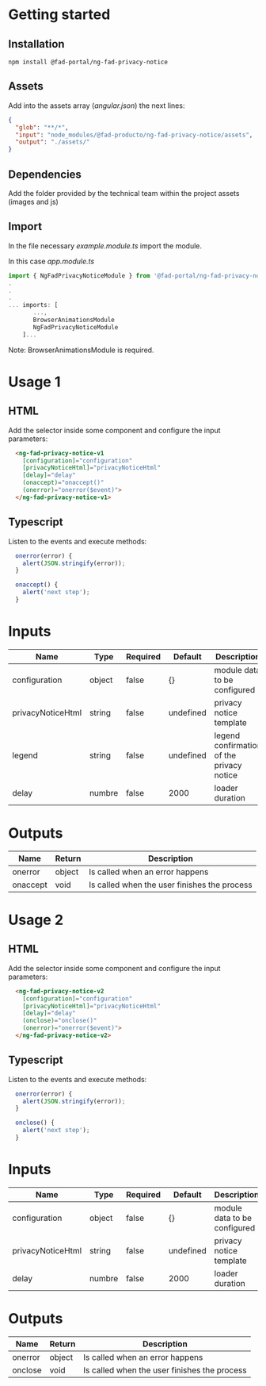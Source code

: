 # Getting started

## Installation

```
npm install @fad-portal/ng-fad-privacy-notice
```

## Assets
Add into the assets array (*angular.json*) the next lines:
``` json
{
  "glob": "**/*",
  "input": "node_modules/@fad-producto/ng-fad-privacy-notice/assets",
  "output": "./assets/"
}
```

## Dependencies

Add the folder provided by the technical team within the project assets (images and js)


## Import

In the file necessary *example.module.ts* import the module.

In this case  *app.module.ts*

``` ts
import { NgFadPrivacyNoticeModule } from '@fad-portal/ng-fad-privacy-notice';
.
.
.
... imports: [
       ...,
       BrowserAnimationsModule 
       NgFadPrivacyNoticeModule
    ]...
```

Note: BrowserAnimationsModule is required.

# Usage 1

## HTML


Add the selector inside some component and configure the input parameters:


``` html
  <ng-fad-privacy-notice-v1
    [configuration]="configuration"
    [privacyNoticeHtml]="privacyNoticeHtml"
    [delay]="delay"
    (onaccept)="onaccept()"
    (onerror)="onerror($event)">
  </ng-fad-privacy-notice-v1>
```

## Typescript 

Listen to the events and execute methods:

``` ts
  onerror(error) {
    alert(JSON.stringify(error));
  }

  onaccept() {
    alert('next step');
  }
```


# Inputs

| Name              | Type    |  Required  | Default      | Description                                |
| ----------------- | ------- | -----------| ------------ | ------------------------------------------ |
| configuration     | object  |  false     |  {}          |  module data to be configured              |
| privacyNoticeHtml | string  |  false     |  undefined   |  privacy notice template                   |
| legend            | string  |  false     |  undefined   |  legend confirmation of the privacy notice |
| delay             | numbre  |  false     |  2000        |  loader duration                           |


# Outputs

| Name              | Return  | Description                                                    |
| ----------------- | ------- | -------------------------------------------------------------- |
| onerror           | object  | Is called when an error happens                                |
| onaccept          | void    | Is called when the user finishes the process                   |



# Usage 2

## HTML


Add the selector inside some component and configure the input parameters:


``` html
  <ng-fad-privacy-notice-v2
    [configuration]="configuration"
    [privacyNoticeHtml]="privacyNoticeHtml"
    [delay]="delay"
    (onclose)="onclose()"
    (onerror)="onerror($event)">
  </ng-fad-privacy-notice-v2>
```

## Typescript 

Listen to the events and execute methods:

``` ts
  onerror(error) {
    alert(JSON.stringify(error));
  }

  onclose() {
    alert('next step');
  }
```


# Inputs

| Name              | Type    |  Required  | Default      | Description                                |
| ----------------- | ------- | -----------| ------------ | ------------------------------------------ |
| configuration     | object  |  false     |  {}          |  module data to be configured              |
| privacyNoticeHtml | string  |  false     |  undefined   |  privacy notice template                   |
| delay             | numbre  |  false     |  2000        |  loader duration                           |


# Outputs

| Name              | Return  | Description                                                    |
| ----------------- | ------- | -------------------------------------------------------------- |
| onerror           | object  | Is called when an error happens                                |
| onclose           | void    | Is called when the user finishes the process                   |
